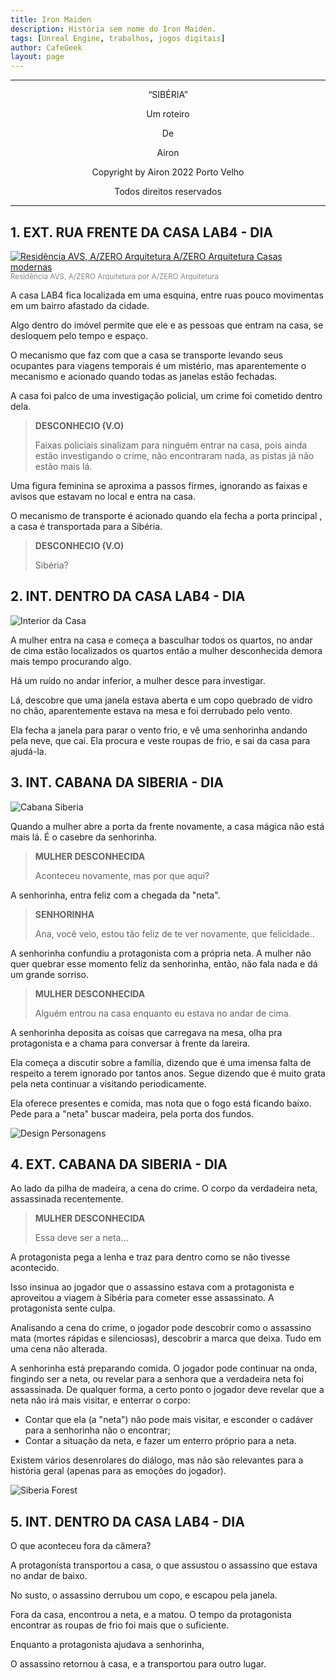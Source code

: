 ```yaml
---
title: Iron Maiden
description: História sem nome do Iron Maiden.
tags: [Unreal Engine, trabalhos, jogos digitais]
author: CafeGeek
layout: page
---
```

---
<center>

<p>“SIBÉRIA”</p>

<p>Um roteiro</p>

<p>De</p>

<p>Airon</p>

<p>Copyright by Airon 2022 Porto Velho</p>

<p>Todos direitos reservados</p>

</center>

---
## 1. EXT. RUA FRENTE DA CASA LAB4 - DIA

<div><a href="https://www.homify.com.br/foto/1381790/residencia-avs" target="_blank"><img alt="Residência AVS, A/ZERO Arquitetura A/ZERO Arquitetura Casas modernas" src="https://images.homify.com/images/a_0,c_fill,f_auto,h_316,q_auto,w_316/v1457095580/p/photo/image/1381790/Resid%C3%AAncia_AVS_1/fotos-de-casas-moderno-por-a-zero-arquitetura.jpg"/></a></div><div style="color:#86848b;"><small><a style="text-decoration:none;color:#86848b;" target="_blank" href="https://www.homify.com.br/projetos/198516/residencia-avs"> Residência AVS, A/ZERO Arquitetura </a>por<a style="text-decoration:none;color:#86848b;" target="_blank" href="https://www.homify.com.br/profissionais/618107/a-zero-arquitetura" > A/ZERO Arquitetura </a></small></div>

A casa LAB4 fica localizada em uma esquina, entre ruas pouco movimentas em um bairro afastado da cidade.

Algo dentro do imóvel permite que ele e as pessoas que entram na casa, se desloquem pelo tempo e espaço.

O mecanismo que faz com que a casa se transporte levando seus ocupantes para viagens temporais é um mistério, mas aparentemente o mecanismo e acionado quando todas as janelas estão fechadas.

A casa foi palco de uma investigação policial, um crime foi cometido dentro dela.

>**DESCONHECIO (V.O)**
>
> Faixas policiais sinalizam para ninguém entrar na casa, pois ainda estão investigando o crime, não encontraram nada, as pistas já não estão mais lá.


Uma figura feminina se aproxima a passos firmes, ignorando as faixas e avisos que estavam no local e entra na casa.

O mecanismo de transporte é acionado quando ela fecha a porta principal , a casa é transportada para a Sibéria.

>**DESCONHECIO (V.O)**
>
> Sibéria?


## 2. INT. DENTRO DA CASA LAB4 - DIA

![Interior da Casa](http://www.imovelweb.com.br/noticias/wp-content/uploads/2017/10/sobrados.jpg "Sobrados")

A mulher entra na casa e começa a basculhar todos os quartos, no andar de cima estão localizados os quartos então a mulher desconhecida demora mais tempo procurando algo.

Há um ruído no andar inferior, a mulher desce para investigar.

Lá, descobre que uma janela estava aberta e um copo quebrado de vidro no chão, aparentemente estava na mesa e foi derrubado pelo vento.

Ela fecha a janela para parar o vento frio, e vê uma senhorinha andando pela neve, que cai. Ela procura e veste roupas de frio, e sai da casa para ajudá-la.

## 3. INT. CABANA DA SIBERIA - DIA

![Cabana Siberia](imagens/cabanasberia.webp)

Quando a mulher abre a porta da frente novamente, a casa mágica não está mais lá. É o casebre da senhorinha.

>**MULHER DESCONHECIDA**
>
> Aconteceu novamente, mas por que aqui?

 A senhorinha, entra feliz com a chegada da "neta".

 >**SENHORINHA**
 >
 > Ana, você veio, estou tão feliz de te ver novamente, que felicidade..
 >

A senhorinha confundiu a protagonista com a própria neta. A mulher não quer quebrar esse momento feliz da senhorinha, então, não fala nada e dá um grande sorriso.

>**MULHER DESCONHECIDA**
>
> Alguém entrou na casa enquanto eu estava no andar de cima.

A senhorinha deposita as coisas que carregava na mesa, olha pra protagonista e a chama para conversar à frente da lareira.

Ela começa a discutir sobre a família, dizendo que é uma imensa falta de respeito a terem ignorado por tantos anos. Segue dizendo que é muito grata pela neta continuar a visitando periodicamente.

Ela oferece presentes e comida, mas nota que o fogo está ficando baixo. Pede para a "neta" buscar madeira, pela porta dos fundos.

![Design Personagens](imagens/DesignPersonagens.webp)

## 4. EXT. CABANA DA SIBERIA - DIA

Ao lado da pilha de madeira, a cena do crime. O corpo da verdadeira neta, assassinada recentemente.

>**MULHER DESCONHECIDA**
>
> Essa deve ser a neta...

A protagonista pega a lenha e traz para dentro como se não tivesse acontecido.

Isso insinua ao jogador que o assassino estava com a protagonista e aproveitou a viagem à Sibéria para cometer esse assassinato. A protagonista sente culpa.

Analisando a cena do crime, o jogador pode descobrir como o assassino mata (mortes rápidas e silenciosas), descobrir a marca que deixa. Tudo em uma cena não alterada.

A senhorinha está preparando comida. O jogador pode continuar na onda, fingindo ser a neta, ou revelar para a senhora que a verdadeira neta foi assassinada. De qualquer forma, a certo ponto o jogador deve revelar que a neta não irá mais visitar, e enterrar o corpo:

- Contar que ela (a "neta") não pode mais visitar, e esconder o cadáver para a senhorinha não o encontrar;
- Contar a situação da neta, e fazer um enterro próprio para a neta.

Existem vários desenrolares do diálogo, mas não são relevantes para a história geral (apenas para as emoções do jogador).

![Siberia Forest](imagens/Russia_Siberia_Forests_Roads_Winter_Trees_Fog_Snow_558251_1365x1024.webp)


## 5. INT. DENTRO DA CASA LAB4 - DIA

O que aconteceu fora da câmera?

A protagonista transportou a casa, o que assustou o assassino que estava no andar de baixo.

No susto, o assassino derrubou um copo, e escapou pela janela.

Fora da casa, encontrou a neta, e a matou. O tempo da protagonista encontrar as roupas de frio foi mais que o suficiente.

Enquanto a protagonista ajudava a senhorinha,

O assassino retornou à casa, e a transportou para outro lugar.
